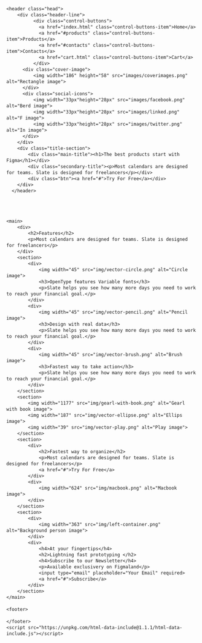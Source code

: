 <!DOCTYPE html>
<html lang="en">
<head>
    <meta charset="UTF-8">
    <meta http-equiv="X-UA-Compatible" content="IE=edge">
    <meta name="viewport" content="width=device-width, initial-scale=1.0">
    <title>Cart</title>
    <link rel="stylesheet" href="style.css">
</head>


<body>

    <header class="head">
        <div class="header-line">
              <div class="control-buttons">
                <a href="index.html" class="control-buttons-item">Home</a>
                <a href="#products" class="control-buttons-item">Products</a>
                <a href="#contacts" class="control-buttons-item">Contacts</a>
                <a href="cart.html" class="control-buttons-item">Cart</a>
              </div>
          <div class="cover-image">
              <img width="186" height="58" src="images/coverimages.png" alt="Rectangle image">
          </div>
          <div class="social-icons">
              <img width="33px"height="28px" src="images/facebook.png" alt="Berd image">
              <img width="33px"height="28px" src="images/linked.png" alt="F image">
              <img width="33px"height="28px" src="images/twitter.png" alt="In image">
          </div>
        </div>
        <div class="title-section">
            <div class="main-title"><h1>The best products start with Figma</h1></div>
            <div class="secondary-title"><p>Most calendars are designed for teams. Slate is designed for freelancers</p></div>
            <div class="btn"><a href="#">Try For Free</a></div>
        </div>
      </header>
      
    
      

    <main>
        <div>
            <h2>Features</h2>
            <p>Most calendars are designed for teams. Slate is designed for freelancers</p>
        </div>
        <section>
            <div>
                <img width="45" src="img/vector-circle.png" alt="Circle image">
                <h3>OpenType features Variable fonts</h3>
                <p>Slate helps you see how many more days you need to work to reach your financial goal.</p>
            </div>
            <div>
                <img width="45" src="img/vector-pencil.png" alt="Pencil image">
                <h3>Design with real data</h3>
                <p>Slate helps you see how many more days you need to work to reach your financial goal.</p>
            </div>
            <div>
                <img width="45" src="img/vector-brush.png" alt="Brush image">
                <h3>Fastest way to take action</h3>
                <p>Slate helps you see how many more days you need to work to reach your financial goal.</p>
            </div>
        </section>
        <section>
            <img width="1177" src="img/gearl-with-book.png" alt="Gearl with book image">
            <img width="187" src="img/vector-ellipse.png" alt="Ellips image">
            <img width="39" src="img/vector-play.png" alt="Play image">
        </section>
        <section>
            <div>
                <h2>Fastest way to organize</h2>
                <p>Most calendars are designed for teams. Slate is designed for freelancers</p>
                <a href="#">Try For Free</a>
            </div>
            <div>
                <img width="624" src="img/macbook.png" alt="Macbook image">
            </div>
        </section>
        <section>
            <div>
                <img width="363" src="img/left-container.png" alt="Background person image">
            </div>
            <div>
                <h4>At your fingertips</h4>
                <h2>Lightning fast prototyping </h2>
                <h4>Subscribe to our Newsletter</h4>
                <p>Available exclusivery on Figmaland</p>
                <input type="email" placeholder="Your Email" required>
                <a href="#">Subscribe</a>
            </div>
        </section>
    </main>

    <footer>

    </footer>
    <script src="https://unpkg.com/html-data-include@1.1.1/html-data-include.js"></script>
</body>


</html>

